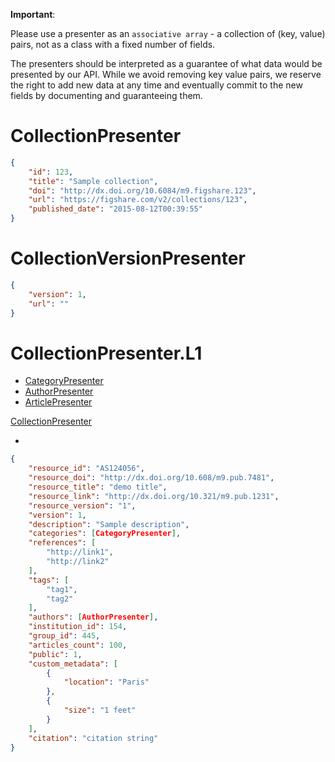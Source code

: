 **Important**:

Please use a presenter as an `associative array` - a collection of (key, value) pairs,
not as a class with a fixed number of fields.

The presenters should be interpreted as a guarantee of what data would be presented by our API.
While we avoid removing key value pairs, we reserve the right to add new data at any time and
eventually commit to the new fields by documenting and guaranteeing them.


# CollectionPresenter

```json
{
    "id": 123,
    "title": "Sample collection",
    "doi": "http://dx.doi.org/10.6084/m9.figshare.123",
    "url": "https://figshare.com/v2/collections/123",
    "published_date": "2015-08-12T00:39:55"
}
```


# CollectionVersionPresenter

```json
{
    "version": 1,
    "url": ""
}
```


# CollectionPresenter.L1

* [CategoryPresenter](category.md#categorypresenter)
* [AuthorPresenter](author.md#authorpresenter)
* [ArticlePresenter](article.md#articlepresenter)


[CollectionPresenter](collection.md#collectionpresenter)

+

```json
{
    "resource_id": "AS124056",
    "resource_doi": "http://dx.doi.org/10.608/m9.pub.7481",
    "resource_title": "demo title",
    "resource_link": "http://dx.doi.org/10.321/m9.pub.1231",
    "resource_version": "1",
    "version": 1,
    "description": "Sample description",
    "categories": [CategoryPresenter],
    "references": [
        "http://link1",
        "http://link2"
    ],
    "tags": [
        "tag1",
        "tag2"
    ],
    "authors": [AuthorPresenter],
    "institution_id": 154,
    "group_id": 445,
    "articles_count": 100,
    "public": 1,
    "custom_metadata": [
        {
            "location": "Paris"
        },
        {
            "size": "1 feet"
        }
    ],
    "citation": "citation string"
}
```
